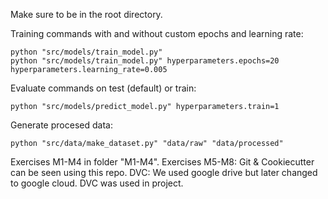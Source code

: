 Make sure to be in the root directory.

Training commands with and without custom epochs and learning rate:

```{python}
python "src/models/train_model.py"
python "src/models/train_model.py" hyperparameters.epochs=20 hyperparameters.learning_rate=0.005
```

Evaluate commands on test (default) or train:

```{python}
python "src/models/predict_model.py" hyperparameters.train=1
```

Generate procesed data:

```{python}
python "src/data/make_dataset.py" "data/raw" "data/processed"
```

Exercises M1-M4 in folder "M1-M4".
Exercises M5-M8: Git & Cookiecutter can be seen using this repo. DVC: We used google drive but later changed to google cloud. DVC was used in project.

